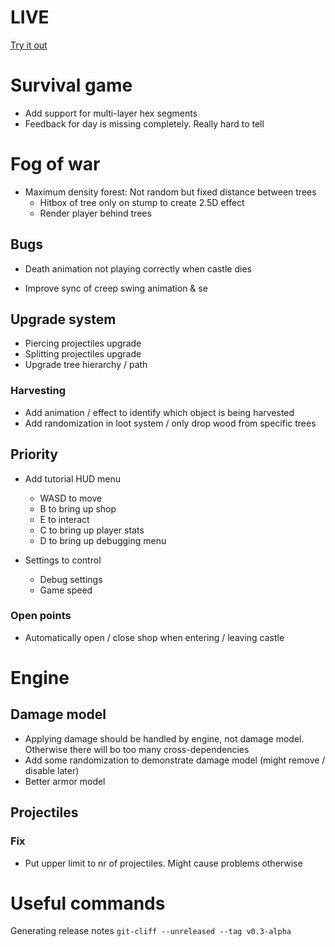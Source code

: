 # LIVE
[Try it out](https://lucb31.github.io/game-engine-go/)

# Survival game
- Add support for multi-layer hex segments 
- Feedback for day is missing completely. Really hard to tell

# Fog of war
- Maximum density forest: Not random but fixed distance between trees
    - Hitbox of tree only on stump to create 2.5D effect
    - Render player behind trees

## Bugs
- Death animation not playing correctly when castle dies

- Improve sync of creep swing animation & se

## Upgrade system
- Piercing projectiles upgrade
- Splitting projectiles upgrade
- Upgrade tree hierarchy / path

### Harvesting
- Add animation / effect to identify which object is being harvested
- Add randomization in loot system / only drop wood from specific trees 

## Priority
- Add tutorial HUD menu
    - WASD to move
    - B to bring up shop
    - E to interact
    - C to bring up player stats
    - D to bring up debugging menu

- Settings to control
    - Debug settings
    - Game speed

### Open points
- Automatically open / close shop when entering / leaving castle

# Engine

## Damage model
- Applying damage should be handled by engine, not damage model. Otherwise there will bo too many cross-dependencies
- Add some randomization to demonstrate damage model (might remove / disable later) 
- Better armor model

## Projectiles
### Fix
- Put upper limit to nr of projectiles. Might cause problems otherwise


# Useful commands
Generating release notes 
`git-cliff --unreleased --tag v0.3-alpha`
